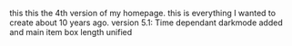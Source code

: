 this this the 4th version of my homepage. this is everything I wanted to create about 10 years ago. 
version 5.1: Time dependant darkmode added and main item box length unified 
